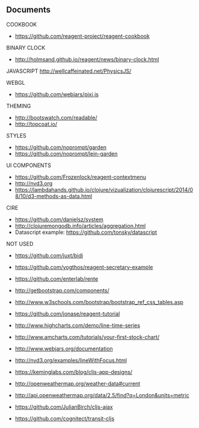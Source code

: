 ## Documents

COOKBOOK
* https://github.com/reagent-project/reagent-cookbook

BINARY CLOCK
* http://holmsand.github.io/reagent/news/binary-clock.html

JAVASCRIPT
http://wellcaffeinated.net/PhysicsJS/

WEBGL
* https://github.com/webjars/pixi.js

THEMING
* http://bootswatch.com/readable/
* http://topcoat.io/

STYLES
* https://github.com/noprompt/garden
* https://github.com/noprompt/lein-garden

UI COMPONENTS
* https://github.com/Frozenlock/reagent-contextmenu
* http://nvd3.org
* https://lambdahands.github.io/clojure/vizualization/clojurescript/2014/08/10/d3-methods-as-data.html

CIRE
* https://github.com/danielsz/system
* http://clojuremongodb.info/articles/aggregation.html
* Datascript example: https://github.com/tonsky/datascript

NOT USED
* https://github.com/juxt/bidi
* https://github.com/yogthos/reagent-secretary-example

* https://github.com/enterlab/rente
* http://getbootstrap.com/components/
* http://www.w3schools.com/bootstrap/bootstrap_ref_css_tables.asp
* https://github.com/jonase/reagent-tutorial
* http://www.highcharts.com/demo/line-time-series
* http://www.amcharts.com/tutorials/your-first-stock-chart/
* http://www.webjars.org/documentation
* http://nvd3.org/examples/lineWithFocus.html
* https://keminglabs.com/blog/cljs-app-designs/
* http://openweathermap.org/weather-data#current
* http://api.openweathermap.org/data/2.5/find?q=London&units=metric
* https://github.com/JulianBirch/cljs-ajax
* https://github.com/cognitect/transit-cljs

